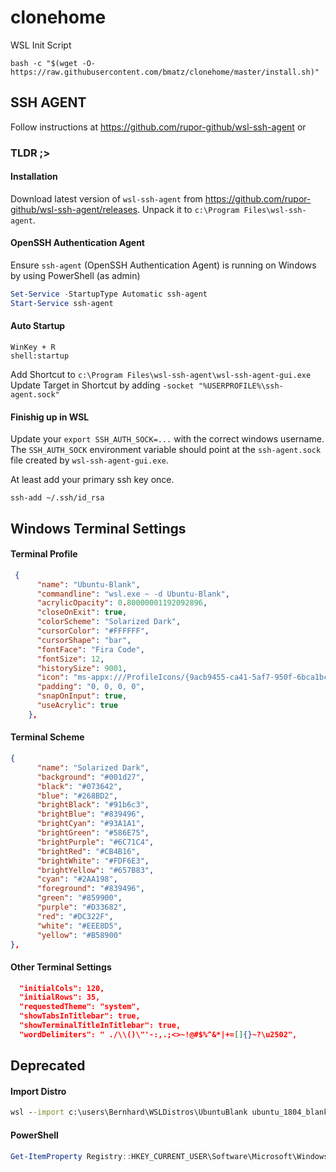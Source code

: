 # clonehome
WSL Init Script

`bash -c "$(wget -O- https://raw.githubusercontent.com/bmatz/clonehome/master/install.sh)"`

## SSH AGENT

Follow instructions at https://github.com/rupor-github/wsl-ssh-agent or

### TLDR ;>

#### Installation
Download latest version of `wsl-ssh-agent` from https://github.com/rupor-github/wsl-ssh-agent/releases.
Unpack it to `c:\Program Files\wsl-ssh-agent`.

#### OpenSSH Authentication Agent
Ensure `ssh-agent` (OpenSSH Authentication Agent) is running on Windows by using PowerShell (as admin)
```PowerShell
Set-Service -StartupType Automatic ssh-agent
Start-Service ssh-agent
```

#### Auto Startup
```
WinKey + R
shell:startup
```
Add Shortcut to `c:\Program Files\wsl-ssh-agent\wsl-ssh-agent-gui.exe`
Update Target in Shortcut by adding `-socket "%USERPROFILE%\ssh-agent.sock"`

#### Finishig up in WSL
Update your `export SSH_AUTH_SOCK=...` with the correct windows username. The `SSH_AUTH_SOCK` environment variable should point at the `ssh-agent.sock` file created by `wsl-ssh-agent-gui.exe`.

At least add your primary ssh key once.
```
ssh-add ~/.ssh/id_rsa
```

## Windows Terminal Settings

#### Terminal Profile
```json
 {
      "name": "Ubuntu-Blank",
      "commandline": "wsl.exe ~ -d Ubuntu-Blank",
      "acrylicOpacity": 0.80000001192092896,
      "closeOnExit": true,
      "colorScheme": "Solarized Dark",
      "cursorColor": "#FFFFFF",
      "cursorShape": "bar",
      "fontFace": "Fira Code",
      "fontSize": 12,
      "historySize": 9001,
      "icon": "ms-appx:///ProfileIcons/{9acb9455-ca41-5af7-950f-6bca1bc9722f}.png",
      "padding": "0, 0, 0, 0",
      "snapOnInput": true,
      "useAcrylic": true
    },
```

#### Terminal Scheme
```json
{
      "name": "Solarized Dark",
      "background": "#001d27",
      "black": "#073642",
      "blue": "#268BD2",
      "brightBlack": "#91b6c3",
      "brightBlue": "#839496",
      "brightCyan": "#93A1A1",
      "brightGreen": "#586E75",
      "brightPurple": "#6C71C4",
      "brightRed": "#CB4B16",
      "brightWhite": "#FDF6E3",
      "brightYellow": "#657B83",
      "cyan": "#2AA198",
      "foreground": "#839496",
      "green": "#859900",
      "purple": "#D33682",
      "red": "#DC322F",
      "white": "#EEE8D5",
      "yellow": "#B58900"
},
```

#### Other Terminal Settings
```json
  "initialCols": 120,
  "initialRows": 35,
  "requestedTheme": "system",
  "showTabsInTitlebar": true,
  "showTerminalTitleInTitlebar": true,
  "wordDelimiters": " ./\\()\"'-:,.;<>~!@#$%^&*|+=[]{}~?\u2502",
```

## Deprecated

#### Import Distro
```cmd
wsl --import c:\users\Bernhard\WSLDistros\UbuntuBlank ubuntu_1804_blank
```

#### PowerShell

```PowerShell
Get-ItemProperty Registry::HKEY_CURRENT_USER\Software\Microsoft\Windows\CurrentVersion\Lxss\*\ DistributionName | Where-Object -Property DistributionName -eq Ubuntu-Blank | Set-ItemProperty -Name DefaultUid -Value 1000
```

